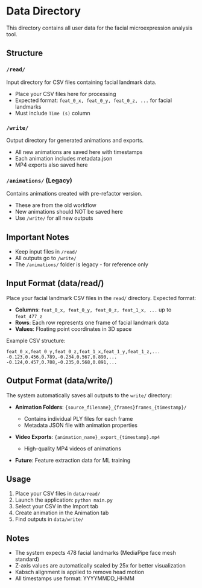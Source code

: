 # Data Directory

This directory contains all user data for the facial microexpression analysis tool.

## Structure

### `/read/`
Input directory for CSV files containing facial landmark data.
- Place your CSV files here for processing
- Expected format: `feat_0_x, feat_0_y, feat_0_z, ...` for facial landmarks
- Must include `Time (s)` column

### `/write/`
Output directory for generated animations and exports.
- All new animations are saved here with timestamps
- Each animation includes metadata.json
- MP4 exports also saved here

### `/animations/` (Legacy)
Contains animations created with pre-refactor version.
- These are from the old workflow
- New animations should NOT be saved here
- Use `/write/` for all new outputs

## Important Notes
- Keep input files in `/read/`
- All outputs go to `/write/`
- The `/animations/` folder is legacy - for reference only

## Input Format (data/read/)

Place your facial landmark CSV files in the `read/` directory. Expected format:

- **Columns**: `feat_0_x, feat_0_y, feat_0_z, feat_1_x, ...` up to `feat_477_z`
- **Rows**: Each row represents one frame of facial landmark data
- **Values**: Floating point coordinates in 3D space

Example CSV structure:
```
feat_0_x,feat_0_y,feat_0_z,feat_1_x,feat_1_y,feat_1_z,...
-0.123,0.456,0.789,-0.234,0.567,0.890,...
-0.124,0.457,0.788,-0.235,0.568,0.891,...
```

## Output Format (data/write/)

The system automatically saves all outputs to the `write/` directory:

- **Animation Folders**: `{source_filename}_{frames}frames_{timestamp}/`
  - Contains individual PLY files for each frame
  - Metadata JSON file with animation properties
  
- **Video Exports**: `{animation_name}_export_{timestamp}.mp4`
  - High-quality MP4 videos of animations
  
- **Future**: Feature extraction data for ML training

## Usage

1. Place your CSV files in `data/read/`
2. Launch the application: `python main.py`
3. Select your CSV in the Import tab
4. Create animation in the Animation tab
5. Find outputs in `data/write/`

## Notes

- The system expects 478 facial landmarks (MediaPipe face mesh standard)
- Z-axis values are automatically scaled by 25x for better visualization
- Kabsch alignment is applied to remove head motion
- All timestamps use format: YYYYMMDD_HHMM 